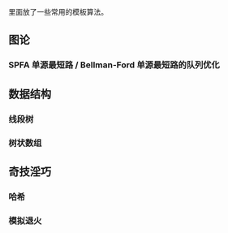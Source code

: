 里面放了一些常用的模板算法。

## 图论

### SPFA 单源最短路 / Bellman-Ford 单源最短路的队列优化

## 数据结构

### 线段树

### 树状数组

## 奇技淫巧

### 哈希

### 模拟退火
